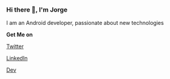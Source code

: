 ### Hi there 👋, I'm Jorge

I am an Android developer, passionate about new technologies

**Get Me on**

[Twitter](https://twitter.com/devjcastro)

[LinkedIn](https://www.linkedin.com/in/dev-jorgecastro)

[Dev](https://dev.to/devjorgecastro)

<!--
**devjorgecastro/devjorgecastro** is a ✨ _special_ ✨ repository because its `README.md` (this file) appears on your GitHub profile.

Here are some ideas to get you started:

- 🔭 I’m currently working on Merqueo
- 🌱 I’m currently learning ...
- 👯 I’m looking to collaborate on ...
- 🤔 I’m looking for help with ...
- 💬 Ask me about ...
- 📫 How to reach me: ...
- 😄 Pronouns: ...
- ⚡ Fun fact: ...
-->
